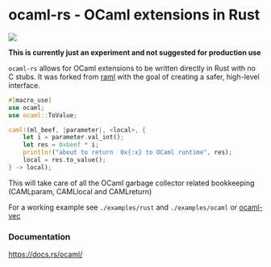 # ocaml-rs - OCaml extensions in Rust

<a href="https://crates.io/crates/ocaml">
    <img src="https://img.shields.io/crates/v/ocaml.svg">
</a>

**This is currently just an experiment and not suggested for production use**

`ocaml-rs` allows for OCaml extensions to be written directly in Rust with no C stubs. It was forked from [raml](https://crates.io/crates/raml) with the goal of creating a safer, high-level interface.

```rust
#[macro_use]
use ocaml;
use ocaml::ToValue;

caml!(ml_beef, |parameter|, <local>, {
    let i = parameter.val_int();
    let res = 0xbeef * i;
    println!("about to return  0x{:x} to OCaml runtime", res);
    local = res.to_value();
} -> local);
```

This will take care of all the OCaml garbage collector related bookkeeping (CAMLparam, CAMLlocal and CAMLreturn)

For a working example see `./examples/rust` and `./examples/ocaml` or [ocaml-vec](https://github.com/zshipko/ocaml-vec)

### Documentation

https://docs.rs/ocaml/

